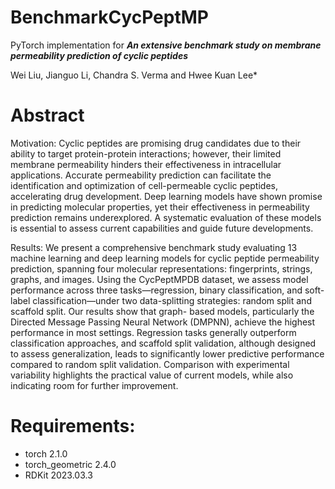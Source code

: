 # BenchmarkCycPeptMP
PyTorch implementation for *__An extensive benchmark study on membrane permeability prediction of cyclic peptides__* <br />

Wei Liu, Jianguo Li, Chandra S. Verma and Hwee Kuan Lee*

# Abstract
Motivation: Cyclic peptides are promising drug candidates due to their ability to target protein-protein interactions; however, their limited membrane permeability hinders their effectiveness in intracellular applications. Accurate
permeability prediction can facilitate the identification and optimization of cell-permeable cyclic peptides, accelerating drug development. Deep learning models have shown promise in predicting molecular properties, yet their effectiveness
in permeability prediction remains underexplored. A systematic evaluation of these models is essential to assess current capabilities and guide future developments.

Results: We present a comprehensive benchmark study evaluating 13 machine learning and deep learning models for cyclic peptide permeability prediction, spanning four molecular representations: fingerprints, strings, graphs, and images.
Using the CycPeptMPDB dataset, we assess model performance across three tasks—regression, binary classification, and soft-label classification—under two data-splitting strategies: random split and scaffold split. Our results show that graph-
based models, particularly the Directed Message Passing Neural Network (DMPNN), achieve the highest performance in most settings. Regression tasks generally outperform classification approaches, and scaffold split validation, although
designed to assess generalization, leads to significantly lower predictive performance compared to random split validation. Comparison with experimental variability highlights the practical value of current models, while also indicating room for
further improvement.

# Requirements:
* torch 2.1.0
* torch_geometric 2.4.0
* RDKit 2023.03.3
